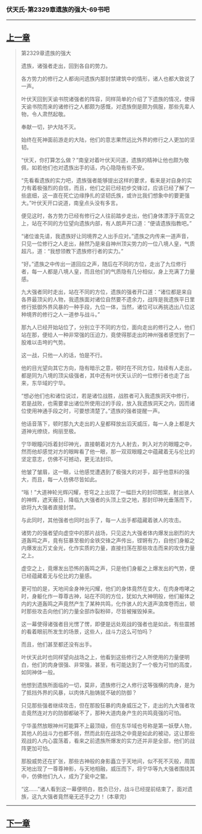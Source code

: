 ### 伏天氏-第2329章遗族的强大-69书吧

--------
[上一章](./efb4c8f442b6cb1fd4905a93b46025de.md)
--------


>
>
>
>第2329章遗族的强大
>
>遗族，诸强者走出，回到各自的势力。
>
>各方势力的修行之人都询问遗族内那封禁建筑中的情形，诸人也都大致说了一声。
>
>叶伏天回到天谕书院诸强者的阵容，同样简单的介绍了下遗族的情况，使得天谕书院而来的诸修行之人都颇为感慨，对遗族倒是颇为佩服，那些先辈人物，令人肃然起敬。
>
>奉献一切，护大陆不灭。
>
>始终在死神面前游走的大陆，他们的意志果然远比外界的修行之人更加的坚韧。
>
>“伏天，你打算怎么做？”南皇对着叶伏天问道，遗族的精神让他也颇为敬佩，如若他们也对遗族出手的话，内心隐隐有些不安。
>
>“先看看遗族的实力吧，遗族强者能够提出这样的要求，看来是对自身的实力有着极强烈的自信，而且，他们之前已经初步交锋过，应该已经了解了一些底细，这一直在死亡边缘挣扎的坚韧氏族，或许比我们想象中的要更强大。”叶伏天开口说道，南皇点头没有多言。
>
>便见这时，各方势力已经有修行之人往前踏步走出，他们身体漂浮于高空之上，站在不同的方位望向遗族内部，有人朗声开口道：“便请遗族指教吧。”
>
>“诸位谁先请，我遗族好让同境界之人出手应对。”遗族之内传来一道声音，只见一位修行之人走出，赫然乃是来自神州顶尖势力的一位八境人皇，气质超凡，道：“我想领教下遗族修行者的实力。”
>
>“好。”遗族之中传出一道回应之声，随后在不同的方位，走出了九位修行者，每一人都是八境人皇，而且他们的气质隐有几分相似，身上充满了力量感。
>
>九大强者同时走出，站在不同的方位，遗族的强者开口道：“诸位都是来自各界最顶尖的人物，我遗族面对诸位自然要不遗余力，战阵是我遗族平日里修行抵御外界风暴的一种手段，九位一体，当然，诸位可以再挑选出八位这种境界的修行之人一道参与战斗。”
>
>那九人已经开始站位了，分别立于不同的方位，面向走出的修行之人，他们站在那，便给人一种非常强的压迫力，竟使得那走出的神州强者感觉到了一股难以击垮的气势。
>
>这一战，只他一人的话，怕是不行。
>
>他的目光望向其它方向，隐有暗示之意，顿时在不同方位，陆续有人走出，都是同为八境的顶尖级强者，其中还有叶伏天认识的一位修行者也走了出来，东华域的宁华。
>
>“想必他们也和诸位说过，若是诸位战胜，战胜者可入我遗族洞天中修行，若是战败，也需要拿出诸位所使用过的手段，放入我遗族洞天之内，因而诸位使用神通手段之时，可要想清楚了。”遗族的强者提醒一声。
>
>他话音落下，顿时那九大走出的人皇都释放出滔天威压，每一人身上都是大道神光缭绕，绚丽至极。
>
>宁华眼瞳闪烁着封印神光，直接朝着对方九人射去，刺入对方的眼瞳之中，然而他却感觉对方的眼眸看了他一眼，那一双双眼瞳之中蕴藏着无与伦比的坚定意志，仿佛不可撼动，更无法封印。
>
>他皱了皱眉，这一眼，让他感觉遭遇到了极强大的对手，超乎他意料的强大，而且，每一人仿佛尽皆如此。
>
>“嗡！”大道神轮光辉闪耀，苍穹之上出现了一幅巨大的封印图案，射出骇人的神辉，遮天蔽日，降临九大强者的头顶上空之地，那封印神光垂落而下，欲将九大强者直接封禁。
>
>与此同时，其他强者也同时出手了，每一人出手都蕴藏着骇人的攻击。
>
>诸势力的强者望向虚空中的那片战场，只见这九大强者体内爆发出剧烈的大道轰鸣之声，竟有狂暴至极的金铁交锋之声传出，铿锵有力，自他们身躯之内爆发出万丈金光，化作实质的力量，直接扫荡在那些攻击而来的攻伐力量之上。
>
>虚空之上，竟爆发出恐怖的轰鸣之声，只是他们身躯之上爆发出的气势，便已经蕴藏着无与伦比的力量感。
>
>更可怕的是，天地间金身神光闪耀，他们的身体竟然在变大，在肉身咆哮之时，身躯化作一尊尊古神，站在不同的方位，犹如九大神明般，他们躯体之内的大道轰鸣之声竟然产生了某种共鸣，化作骇人的大道声浪席卷而出，顿时那些攻击向他们的力量全部炸裂粉碎，尽皆被摧毁掉来。
>
>这一幕使得诸强者目光愣了愣，即便是远处观战的强者也是如此，有些震撼的看着眼前所发生的场景，这些人，战斗力这么可怕吗？
>
>而且，他们甚至都还没有出手。
>
>叶伏天此时也同样望向战场之上，他看到这些修行之人所使用的力量便明白，他们的肉身很强、非常强，甚至，有可能达到了一个极为可怕的高度，如同神体一般。
>
>他想到遗族所面临的一切，莫非，遗族修行之人修行这等强横的肉身，是为了抵挡外界的风暴，以肉体凡胎铸就不破的防御？
>
>只见那些强者继续攻击，但在那股狂暴的肉身威压之下，走出的九大强者攻击竟然连对方的防御都破不了，那种大道肉身产生的共鸣竟强的可怕。
>
>宁华虽然放眼神州可能算不上最顶级，但在东华域也号称是第一妖孽人物，其他人的战斗力也都不弱，然而此刻在战场之中竟是如此的被动，这让那些观战的人内心震荡着，看来之前遗族所爆发的实力还并非是全部，他们的战阵更加可怕。
>
>那股威势还在扩张，那些古神般的身影矗立于天地间，似不死不灭般，周围天地出现了一尊尊神影，与天地相融，威压而下，将宁华等九大强者围绕其中，仿佛他们九人，成为了瓮中之鳖。
>
>“这……”诸人看到这一幕便明白，胜负已分，战斗已经提前结束了，面对遗族，这九大强者竟然毫无还手之力！
>(本章完)
>
>

--------
[下一章](./b6a7557a1db2a3ac533dffa7954ed360.md)
--------
